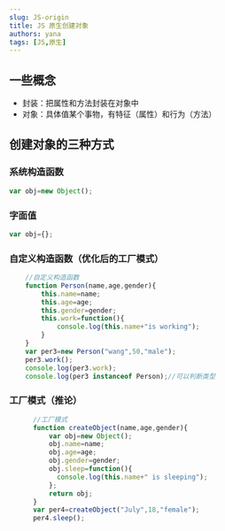 ```yaml
---
slug: JS-origin
title: JS 原生创建对象
authors: yana
tags: [JS,原生]
---
```


## 一些概念

- 封装：把属性和方法封装在对象中
- 对象：具体值某个事物，有特征（属性）和行为（方法）

## 创建对象的三种方式

### 系统构造函数

```javascript
var obj=new Object();
```

### 字面值

```javascript
var obj={};
```

### 自定义构造函数（优化后的工厂模式）

```javascript
    //自定义构造函数
    function Person(name,age,gender){
        this.name=name;
        this.age=age;
        this.gender=gender;
        this.work=function(){
            console.log(this.name+"is working");
        }
    }
    var per3=new Person("wang",50,"male");
    per3.work();
    console.log(per3.work);
    console.log(per3 instanceof Person);//可以判断类型
```

### 工厂模式（推论）

```javascript
      //工厂模式
      function createObject(name,age,gender){
          var obj=new Object();
          obj.name=name;
          obj.age=age;
          obj.gender=gender;
          obj.sleep=function(){
            console.log(this.name+" is sleeping");
          };
          return obj;
      }
      var per4=createObject("July",18,"female");
      per4.sleep();
```
